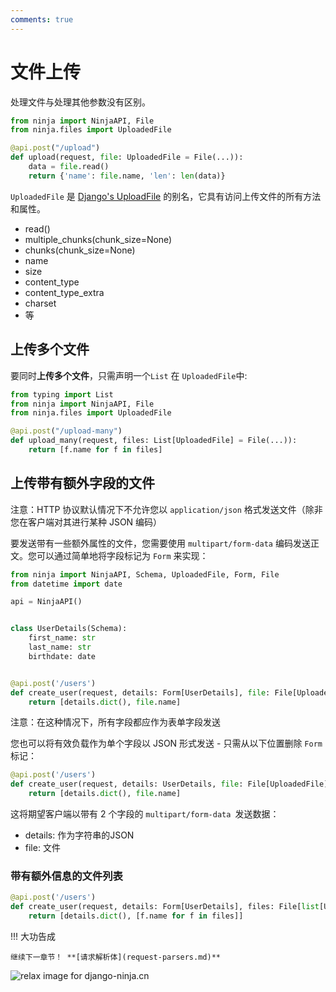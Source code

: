 ```yaml
---
comments: true
---
```

# 文件上传

处理文件与处理其他参数没有区别。

```python hl_lines="1 2 5"
from ninja import NinjaAPI, File
from ninja.files import UploadedFile

@api.post("/upload")
def upload(request, file: UploadedFile = File(...)):
    data = file.read()
    return {'name': file.name, 'len': len(data)}
```


`UploadedFile` 是 [Django's UploadFile](https://docs.djangoproject.com/en/stable/ref/files/uploads/#django.core.files.uploadedfile.UploadedFile) 的别名，它具有访问上传文件的所有方法和属性。

 - read()
 - multiple_chunks(chunk_size=None)
 - chunks(chunk_size=None)
 - name
 - size
 - content_type
 - content_type_extra
 - charset
 - 等

## 上传多个文件

要同时**上传多个文件**，只需声明一个`List` 在 `UploadedFile`中:


```python hl_lines="1 6"
from typing import List
from ninja import NinjaAPI, File
from ninja.files import UploadedFile

@api.post("/upload-many")
def upload_many(request, files: List[UploadedFile] = File(...)):
    return [f.name for f in files]
```

## 上传带有额外字段的文件
注意：HTTP 协议默认情况下不允许您以 `application/json` 格式发送文件（除非您在客户端对其进行某种 JSON 编码）

要发送带有一些额外属性的文件，您需要使用 `multipart/form-data` 编码发送正文。您可以通过简单地将字段标记为 `Form` 来实现：

```python hl_lines="14"
from ninja import NinjaAPI, Schema, UploadedFile, Form, File
from datetime import date

api = NinjaAPI()


class UserDetails(Schema):
    first_name: str
    last_name: str
    birthdate: date


@api.post('/users')
def create_user(request, details: Form[UserDetails], file: File[UploadedFile]):
    return [details.dict(), file.name]

```

注意：在这种情况下，所有字段都应作为表单字段发送

您也可以将有效负载作为单个字段以 JSON 形式发送 - 只需从以下位置删除 `Form` 标记：


```python
@api.post('/users')
def create_user(request, details: UserDetails, file: File[UploadedFile]):
    return [details.dict(), file.name]

```

这将期望客户端以带有 2 个字段的 `multipart/form-data `发送数据：
  
  - details: 作为字符串的JSON
  - file: 文件


### 带有额外信息的文件列表

```python
@api.post('/users')
def create_user(request, details: Form[UserDetails], files: File[list[UploadedFile]]):
    return [details.dict(), [f.name for f in files]]
```
!!! 大功告成

    继续下一章节！ **[请求解析体](request-parsers.md)**

<img style="object-fit: cover; object-position: 50% 50%;" alt="relax image for django-ninja.cn" loading="lazy" fetchpriority="auto" aria-hidden="true" draggable="false" src="https://picsum.photos/825/47.jpg">

